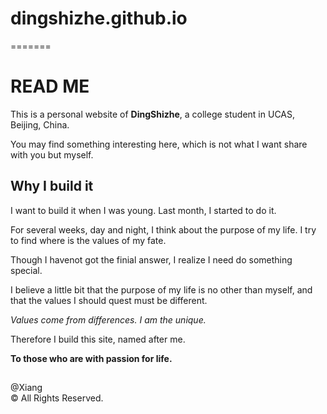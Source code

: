# dingshizhe.github.io
=======
# READ ME
This is a personal website of **DingShizhe**, a college student in UCAS, Beijing, China.  

You may find something interesting here, which is not what I want share with you but myself.

## Why I build it
I want to build it when I was young. Last month, I started to do it.

For several weeks, day and night, I think about the purpose of my life. I try to find where is the values of my fate.

Though I havenot got the finial answer, I realize I need do something special.

I believe a little bit that the purpose of my life is no other than myself, and that the values I should quest must be different.

*Values come from differences. I am the unique.*

Therefore I build this site, named after me.

**To those who are with passion for life.**

##
@Xiang   
©️ All Rights Reserved.
